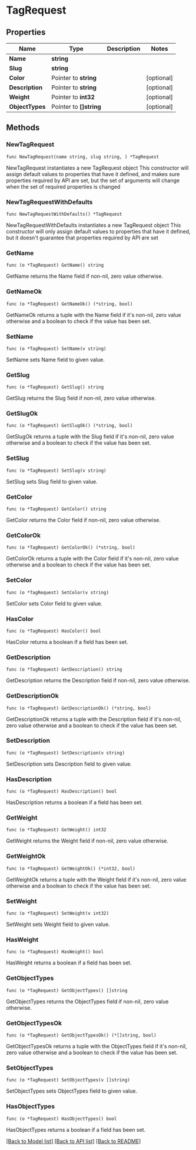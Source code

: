 # TagRequest

## Properties

Name | Type | Description | Notes
------------ | ------------- | ------------- | -------------
**Name** | **string** |  | 
**Slug** | **string** |  | 
**Color** | Pointer to **string** |  | [optional] 
**Description** | Pointer to **string** |  | [optional] 
**Weight** | Pointer to **int32** |  | [optional] 
**ObjectTypes** | Pointer to **[]string** |  | [optional] 

## Methods

### NewTagRequest

`func NewTagRequest(name string, slug string, ) *TagRequest`

NewTagRequest instantiates a new TagRequest object
This constructor will assign default values to properties that have it defined,
and makes sure properties required by API are set, but the set of arguments
will change when the set of required properties is changed

### NewTagRequestWithDefaults

`func NewTagRequestWithDefaults() *TagRequest`

NewTagRequestWithDefaults instantiates a new TagRequest object
This constructor will only assign default values to properties that have it defined,
but it doesn't guarantee that properties required by API are set

### GetName

`func (o *TagRequest) GetName() string`

GetName returns the Name field if non-nil, zero value otherwise.

### GetNameOk

`func (o *TagRequest) GetNameOk() (*string, bool)`

GetNameOk returns a tuple with the Name field if it's non-nil, zero value otherwise
and a boolean to check if the value has been set.

### SetName

`func (o *TagRequest) SetName(v string)`

SetName sets Name field to given value.


### GetSlug

`func (o *TagRequest) GetSlug() string`

GetSlug returns the Slug field if non-nil, zero value otherwise.

### GetSlugOk

`func (o *TagRequest) GetSlugOk() (*string, bool)`

GetSlugOk returns a tuple with the Slug field if it's non-nil, zero value otherwise
and a boolean to check if the value has been set.

### SetSlug

`func (o *TagRequest) SetSlug(v string)`

SetSlug sets Slug field to given value.


### GetColor

`func (o *TagRequest) GetColor() string`

GetColor returns the Color field if non-nil, zero value otherwise.

### GetColorOk

`func (o *TagRequest) GetColorOk() (*string, bool)`

GetColorOk returns a tuple with the Color field if it's non-nil, zero value otherwise
and a boolean to check if the value has been set.

### SetColor

`func (o *TagRequest) SetColor(v string)`

SetColor sets Color field to given value.

### HasColor

`func (o *TagRequest) HasColor() bool`

HasColor returns a boolean if a field has been set.

### GetDescription

`func (o *TagRequest) GetDescription() string`

GetDescription returns the Description field if non-nil, zero value otherwise.

### GetDescriptionOk

`func (o *TagRequest) GetDescriptionOk() (*string, bool)`

GetDescriptionOk returns a tuple with the Description field if it's non-nil, zero value otherwise
and a boolean to check if the value has been set.

### SetDescription

`func (o *TagRequest) SetDescription(v string)`

SetDescription sets Description field to given value.

### HasDescription

`func (o *TagRequest) HasDescription() bool`

HasDescription returns a boolean if a field has been set.

### GetWeight

`func (o *TagRequest) GetWeight() int32`

GetWeight returns the Weight field if non-nil, zero value otherwise.

### GetWeightOk

`func (o *TagRequest) GetWeightOk() (*int32, bool)`

GetWeightOk returns a tuple with the Weight field if it's non-nil, zero value otherwise
and a boolean to check if the value has been set.

### SetWeight

`func (o *TagRequest) SetWeight(v int32)`

SetWeight sets Weight field to given value.

### HasWeight

`func (o *TagRequest) HasWeight() bool`

HasWeight returns a boolean if a field has been set.

### GetObjectTypes

`func (o *TagRequest) GetObjectTypes() []string`

GetObjectTypes returns the ObjectTypes field if non-nil, zero value otherwise.

### GetObjectTypesOk

`func (o *TagRequest) GetObjectTypesOk() (*[]string, bool)`

GetObjectTypesOk returns a tuple with the ObjectTypes field if it's non-nil, zero value otherwise
and a boolean to check if the value has been set.

### SetObjectTypes

`func (o *TagRequest) SetObjectTypes(v []string)`

SetObjectTypes sets ObjectTypes field to given value.

### HasObjectTypes

`func (o *TagRequest) HasObjectTypes() bool`

HasObjectTypes returns a boolean if a field has been set.


[[Back to Model list]](../README.md#documentation-for-models) [[Back to API list]](../README.md#documentation-for-api-endpoints) [[Back to README]](../README.md)


